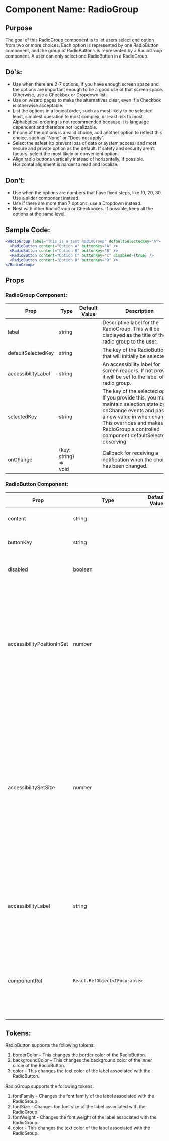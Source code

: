 # Component Name: RadioGroup

## Purpose

The goal of this RadioGroup component is to let users select one option from two or more choices. Each option is represented by one RadioButton component, and the group of RadioButton’s is represented by a RadioGroup component. A user can only select one RadioButton in a RadioGroup.

## Do's:

- Use when there are 2-7 options, if you have enough screen space and the options are important enough to be a good use of that screen space. Otherwise, use a Checkbox or Dropdown list.
- Use on wizard pages to make the alternatives clear, even if a Checkbox is otherwise acceptable.
- List the options in a logical order, such as most likely to be selected least, simplest operation to most complex, or least risk to most. Alphabetical ordering is not recommended because it is language dependent and therefore not localizable.
- If none of the options is a valid choice, add another option to reflect this choice, such as “None” or “Does not apply”.
- Select the safest (to prevent loss of data or system access) and most secure and private option as the default. If safety and security aren’t factors, select the most likely or convenient option.
- Align radio buttons vertically instead of horizontally, if possible. Horizontal alignment is harder to read and localize.

## Don't:

- Use when the options are numbers that have fixed steps, like 10, 20, 30. Use a slider component instead.
- Use if there are more than 7 options, use a Dropdown instead.
- Nest with other RadioGroup or Checkboxes. If possible, keep all the options at the same level.

## Sample Code:

```jsx
<RadioGroup label="This is a test RadioGroup" defaultSelectedKey="A">
  <RadioButton content="Option A" buttonKey="A" />
  <RadioButton content="Option B" buttonKey="B" />
  <RadioButton content="Option C" buttonKey="C" disabled={true} />
  <RadioButton content="Option D" buttonKey="D" />
</RadioGroup>
```

## Props

### RadioGroup Component:

| Prop               | Type                  | Default Value | Description                                                                                                                                                                                                                                    |
| ------------------ | --------------------- | ------------- | ---------------------------------------------------------------------------------------------------------------------------------------------------------------------------------------------------------------------------------------------- |
| label              | string                |               | Descriptive label for the RadioGroup. This will be displayed as the title of the radio group to the user.                                                                                                                                      |
| defaultSelectedKey | string                |               | The key of the RadioButton that will initially be selected.                                                                                                                                                                                    |
| accessibilityLabel | string                |               | An accessibility label for screen readers. If not provided, it will be set to the label of the radio group.                                                                                                                                    |
| selectedKey        | string                |               | The key of the selected option. If you provide this, you must maintain selection state by onChange events and passing a new value in when changed. This overrides and makes the RadioGroup a controlled component.defaultSelectedKey observing |
| onChange           | (key: string) => void |               | Callback for receiving a notification when the choice has been changed.                                                                                                                                                                        |

### RadioButton Component:

| Prop                       | Type                          | Default Value | Description                                                                                                                                                                                                                                                                                                  |
| -------------------------- | ----------------------------- | ------------- | ------------------------------------------------------------------------------------------------------------------------------------------------------------------------------------------------------------------------------------------------------------------------------------------------------------ |
| content                    | string                        |               | The text string for the option.                                                                                                                                                                                                                                                                              |
| buttonKey                  | string                        |               | A unique key-identifier for each option.                                                                                                                                                                                                                                                                     |
| disabled                   | boolean                       |               | Whether or not the radio button is selectable.                                                                                                                                                                                                                                                               |
| accessibilityPositionInSet | number                        |               | Defines the current radio button's position in the radio group for accessibility purposes. This value is auto-generated iff RadioButtons are direct children of RadioGroup. Otherwise, it can be used to set the n-of-m values.                                                                              |
| accessibilitySetSize       | number                        |               | Defines the number of radio buttons in the group for accessibility purposes. Defines the current radio button's position in the radio group for accessibility purposes. This value is auto-generated iff RadioButtons are direct children of RadioGroup. Otherwise, it can be used to set the n-of-m values. |
| accessibilityLabel         | string                        |               | An accessibility label for screen readers. If not provided, it will be set to the label of the radio button's content.                                                                                                                                                                                       |
| componentRef               | `React.RefObject<IFocusable>` |               | A RefObject to access the IFocusable interface. Use this to access the public methods and properties of the component.                                                                                                                                                                                       |

## Tokens:

RadioButton supports the following tokens:

1. borderColor – This changes the border color of the RadioButton.
2. backgroundColor – This changes the background color of the inner circle of the RadioButton.
3. color – This changes the text color of the label associated with the RadioButton.

RadioGroup supports the following tokens:

1.  fontFamily - Changes the font family of the label associated with the RadioGroup.
2.  fontSize - Changes the font size of the label associated with the RadioGroup.
3.  fontWeight - Changes the font weight of the label associated with the RadioGroup.
4.  color - This changes the text color of the label associated with the RadioGroup.
